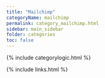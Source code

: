 ```yaml
---
title: "Mailchimp"
categoryName: mailchimp
permalink: category_mailchimp.html
sidebar: main_sidebar
folder: categories
toc: false
---
```

{% include categorylogic.html %}

{% include links.html %}
